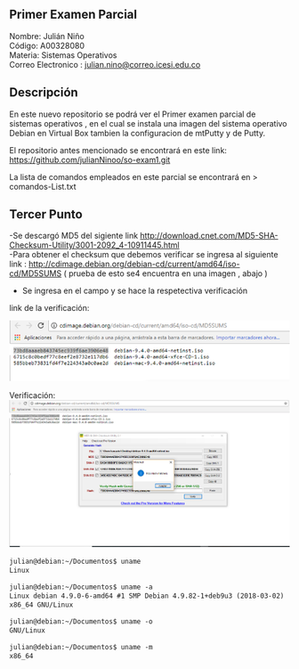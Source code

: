  

## Primer Examen Parcial 

 Nombre: Julián Niño  
 Código: A00328080  
 Materia: Sistemas Operativos  
 Correo Electronico : julian.nino@correo.icesi.edu.co


 ## Descripción 

En este nuevo repositorio se podrá ver el Primer examen parcial de sistemas operativos , en el cual se instala una imagen del sistema operativo  Debian en Virtual Box tambien la configuracion de mtPutty y de Putty.  

El repositorio antes mencionado se encontrará en este link: https://github.com/julianNinoo/so-exam1.git  

La lista de comandos empleados en este parcial se encontrará en  > comandos-List.txt

 
## Tercer Punto

-Se descargó MD5 del sigiente link http://download.cnet.com/MD5-SHA-Checksum-Utility/3001-2092_4-10911445.html  
-Para obtener el checksum que debemos verificar se ingresa al siguiente link : http://cdimage.debian.org/debian-cd/current/amd64/iso-cd/MD5SUMS ( prueba de esto se4 encuentra en una imagen , abajo ) 
- Se ingresa en el campo  y se hace la respetectiva verificación 

link de la verificación:

![](Imagenes/Descarga2.png)

Verificación: 
![](Imagenes/Descarga1.png)



``` 
julian@debian:~/Documentos$ uname
Linux
```
```
julian@debian:~/Documentos$ uname -a
Linux debian 4.9.0-6-amd64 #1 SMP Debian 4.9.82-1+deb9u3 (2018-03-02) x86_64 GNU/Linux
```
```
julian@debian:~/Documentos$ uname -o
GNU/Linux
```
```
julian@debian:~/Documentos$ uname -m
x86_64
```
